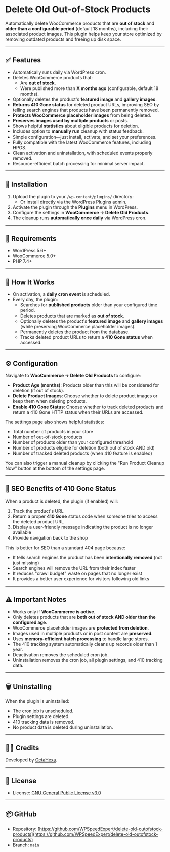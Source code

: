 # Delete Old Out-of-Stock Products

Automatically delete WooCommerce products that are **out of stock** and **older than a configurable period** (default 18 months), including their associated product images. This plugin helps keep your store optimized by removing outdated products and freeing up disk space.

---

## ✅ Features
- Automatically runs daily via WordPress cron.
- Deletes WooCommerce products that:
  - Are **out of stock**.
  - Were published more than **X months ago** (configurable, default 18 months).
- Optionally deletes the product's **featured image** and **gallery images**.
- **Returns 410 Gone status** for deleted product URLs, improving SEO by telling search engines that products have been permanently removed.
- **Protects WooCommerce placeholder images** from being deleted.
- **Preserves images used by multiple products** or posts.
- Shows helpful **statistics** about eligible products for deletion.
- Includes option to **manually run** cleanup with status feedback.
- Simple configuration—just install, activate, and set your preferences.
- Fully compatible with the latest WooCommerce features, including HPOS.
- Clean activation and uninstallation, with scheduled events properly removed.
- Resource-efficient batch processing for minimal server impact.

---

## 🔧 Installation
1. Upload the plugin to your `/wp-content/plugins/` directory:
    - Or install directly via the WordPress Plugins admin.
2. Activate the plugin through the **Plugins** menu in WordPress.
3. Configure the settings in **WooCommerce → Delete Old Products**.
4. The cleanup runs **automatically once daily** via WordPress cron.

---

## 📝 Requirements
- WordPress 5.6+
- WooCommerce 5.0+
- PHP 7.4+

---

## 🚀 How It Works
- On activation, a **daily cron event** is scheduled.
- Every day, the plugin:
  - Searches for **published products** older than your configured time period.
  - Deletes products that are marked as **out of stock**.
  - Optionally deletes the product's **featured image** and **gallery images** (while preserving WooCommerce placeholder images).
  - Permanently deletes the product from the database.
  - Tracks deleted product URLs to return a **410 Gone status** when accessed.

---

## ⚙️ Configuration
Navigate to **WooCommerce → Delete Old Products** to configure:

- **Product Age (months)**: Products older than this will be considered for deletion (if out of stock).
- **Delete Product Images**: Choose whether to delete product images or keep them when deleting products.
- **Enable 410 Gone Status**: Choose whether to track deleted products and return a 410 Gone HTTP status when their URLs are accessed.

The settings page also shows helpful statistics:
- Total number of products in your store
- Number of out-of-stock products
- Number of products older than your configured threshold
- Number of products eligible for deletion (both out of stock AND old)
- Number of tracked deleted products (when 410 feature is enabled)

You can also trigger a manual cleanup by clicking the "Run Product Cleanup Now" button at the bottom of the settings page.

---

## 📱 SEO Benefits of 410 Gone Status
When a product is deleted, the plugin (if enabled) will:
1. Track the product's URL
2. Return a proper **410 Gone** status code when someone tries to access the deleted product URL
3. Display a user-friendly message indicating the product is no longer available
4. Provide navigation back to the shop

This is better for SEO than a standard 404 page because:
- It tells search engines the product has been **intentionally removed** (not just missing)
- Search engines will remove the URL from their index faster
- It reduces "crawl budget" waste on pages that no longer exist
- It provides a better user experience for visitors following old links

---

## ⚠️ Important Notes
- Works only if **WooCommerce is active**.
- Only deletes products that are **both out of stock AND older than the configured age**.
- WooCommerce placeholder images are **protected from deletion**.
- Images used in multiple products or in post content are **preserved**.
- Uses **memory-efficient batch processing** to handle large stores.
- The 410 tracking system automatically cleans up records older than 1 year.
- Deactivation removes the scheduled cron job.
- Uninstallation removes the cron job, all plugin settings, and 410 tracking data.

---

## 🗑️ Uninstalling
When the plugin is uninstalled:
- The cron job is unscheduled.
- Plugin settings are deleted.
- 410 tracking data is removed.
- No product data is deleted during uninstallation.

---

## 🧑‍💻 Credits
Developed by [OctaHexa](https://octahexa.com).

---

## 📄 License
- License: [GNU General Public License v3.0](https://www.gnu.org/licenses/gpl-3.0.html)

---

## 📦 GitHub
- Repository: [https://github.com/WPSpeedExpert/delete-old-outofstock-products](https://github.com/WPSpeedExpert/delete-old-outofstock-products)
- Branch: `main`
